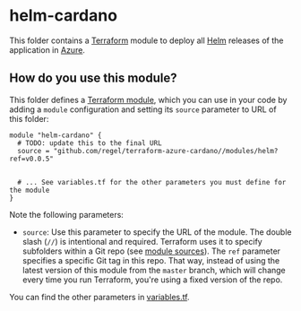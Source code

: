 # helm-cardano

This folder contains a [Terraform](https://www.terraform.io/) module to deploy all
[Helm](https://github.com/regel/cardano-charts) releases of the application in [Azure](https://portal.azure.com/).


## How do you use this module?

This folder defines a [Terraform module](https://www.terraform.io/docs/modules/usage.html), which you can use in your
code by adding a `module` configuration and setting its `source` parameter to URL of this folder:

```hcl
module "helm-cardano" {
  # TODO: update this to the final URL
  source = "github.com/regel/terraform-azure-cardano//modules/helm?ref=v0.0.5"


  # ... See variables.tf for the other parameters you must define for the module
}
```

Note the following parameters:

* `source`: Use this parameter to specify the URL of the module. The double slash (`//`) is intentional
  and required. Terraform uses it to specify subfolders within a Git repo (see [module
  sources](https://www.terraform.io/docs/modules/sources.html)). The `ref` parameter specifies a specific Git tag in
  this repo. That way, instead of using the latest version of this module from the `master` branch, which
  will change every time you run Terraform, you're using a fixed version of the repo.


You can find the other parameters in [variables.tf](variables.tf).

